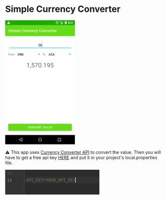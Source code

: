 # Simple Currency Converter

<img src="images/main-screen.png" alt="Main Screen" height="400" />

:warning: This app uses [Currency Converter API](https://free.currencyconverterapi.com/) to convert the value. Then you will have to get a free api key [HERE](https://free.currencyconverterapi.com/free-api-key) and put it in your project's local.properties file.

<img src="images/local.properties.jpg" alt="local.properties file" />

